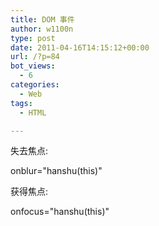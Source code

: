 ```yaml
---
title: DOM 事件
author: w1100n
type: post
date: 2011-04-16T14:15:12+00:00
url: /?p=84
bot_views:
  - 6
categories:
  - Web
tags:
  - HTML

---
```

失去焦点:
  
onblur="hanshu(this)"

获得焦点:
  
onfocus="hanshu(this)"